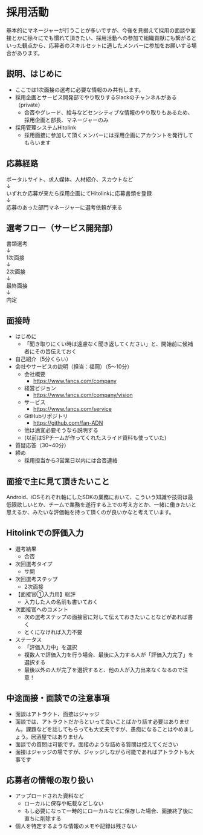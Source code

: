 # 採用活動
基本的にマネージャーが行うことが多いですが、今後を見据えて採用の面談や面接とかに徐々にでも慣れて頂きたい、採用活動への参加で組織貢献にも繋がるといった観点から、応募者のスキルセットに適したメンバーに参加をお願いする場合があります。

## 説明、はじめに
- ここでは1次面接の選考に必要な情報のみ共有します。
- 採用企画とサービス開発部でやり取りするSlackのチャンネルがある（private）
  - 合否やグレード、給与などセンシティブな情報のやり取りもあるため、採用企画と部長、マネージャーのみ
- 採用管理システムHitolink
  - 採用面接に参加して頂くメンバーには採用企画にアカウントを発行してもらいます

## 応募経路
ポータルサイト、求人媒体、人材紹介、スカウトなど  
↓  
いずれか応募が来たら採用企画にてHitolinkに応募書類を登録  
↓  
応募のあった部門マネージャーに選考依頼が来る

## 選考フロー（サービス開発部）
書類選考  
↓  
1次面接  
↓  
2次面接  
↓    
最終面接  
↓  
内定  

## 面接時
- はじめに
  - 「聞き取りにくい時は遠慮なく聞き返してください」と、開始前に候補者にその旨伝えておく
- 自己紹介（5分くらい）
- 会社やサービスの説明（担当：福岡）（5〜10分）
  - 会社概要
    - https://www.fancs.com/company
  - 経営ビジョン
    - https://www.fancs.com/company/vision
  - サービス
    - https://www.fancs.com/service
  - GitHubリポジトリ
    - https://github.com/fan-ADN
  - 他は適宜必要そうなら説明する
  - (以前はSPチームが作ってくれたスライド資料も使っていた)
- 質疑応答（30~40分）
- 締め
  - 採用担当から3営業日以内には合否連絡

## 面接で主に見て頂きたいこと
Android、iOSそれぞれ軸にしたSDKの業務において、こういう知識や技術は最低限欲しいとか、チームで業務を遂行する上での考え方とか、一緒に働きたいと思えるか、みたいな評価軸を持って頂くのが良いかなと考えています。

## Hitolinkでの評価入力
- 選考結果
  - 合否
- 次回選考タイプ
  - サ開
- 次回選考ステップ
  - 2次面接
- 【面接官①入力用】総評
  - 入力した人の名前も書いておく
- 次面接官へのコメント
  - 次の選考ステップの面接官に対して伝えておきたいことなどがあれば書く
  - とくになければ入力不要
- ステータス
  - 「評価入力中」を選択
  - 複数人で評価入力を行う場合、最後に入力する人が「評価入力完了」を選択する
  - 最後以外の人が完了を選択すると、他の人が入力出来なくなるので注意！

## 中途面接・面談での注意事項
- 面談はアトラクト、面接はジャッジ
- 面談では、アトラクトだからといって良いことばかり話す必要はありません。課題などを話してもらっても大丈夫ですが、愚痴になることはやめましょう。居酒屋ではありません
- 面談での質問は可能です。面接のような詰める質問は控えてください
- 面接はジャッジの場ですが、ジャッジしながら可能であればアトラクトも大事です

## 応募者の情報の取り扱い
- アップロードされた資料など
  - ローカルに保存や転載などしない
  - もし必要になって一時的にローカルなどに保存した場合、面接終了後に直ちに削除する
- 個人を特定するような情報のメモや記録は残さない
